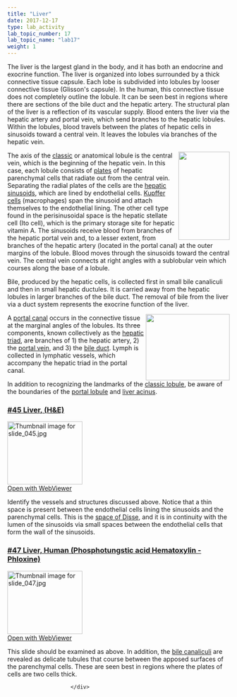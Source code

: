 ```yaml
---
title: "Liver"
date: 2017-12-17
type: lab_activity
lab_topic_number: 17
lab_topic_name: "lab17"
weight: 1
---
```

<div class="entrybody">
						<p>The liver is the largest gland in the body, and it has both an endocrine and exocrine function. The liver is organized into lobes surrounded by a thick connective tissue capsule. Each lobe is subdivided into lobules by looser connective tissue (Glisson's capsule). In the human, this connective tissue does not completely outline the lobule. It can be seen best in regions where there are sections of the bile duct and the hepatic artery. The structural plan of the liver is a reflection of its vascular supply. Blood enters the liver via the hepatic artery and portal vein, which send branches to the hepatic lobules. Within the lobules, blood travels between the plates of hepatic cells in sinusoids toward a central vein. It leaves the lobules via branches of the hepatic vein.</p>

<p><img src="/assets/images/Liver.jpg" style="width:116px; height:200px; float:right;">The axis of the <u>classic</u> or anatomical lobule is the central vein, which is the beginning of the hepatic vein. In this case, each lobule consists of <u>plates</u> of hepatic parenchymal cells that radiate out from the central vein. Separating the radial plates of the cells are the <u>hepatic sinusoids</u>, which are lined by endothelial cells. <u>Kupffer cells</u> (macrophages) span the sinusoid and attach themselves to the endothelial lining. The other cell type found in the perisinusoidal space is the hepatic stellate cell (Ito cell), which is the primary storage site for hepatic vitamin A. The sinusoids receive blood from branches of the hepatic portal vein and, to a lesser extent, from branches of the hepatic artery (located in the portal canal) at the outer margins of the lobule. Blood moves through the sinusoids toward the central vein. The central vein connects at right angles with a sublobular vein which courses along the base of a lobule.</p>

<p>Bile, produced by the hepatic cells, is collected first in small bile canaliculi and then in small hepatic ductules. It is carried away from the hepatic lobules in larger branches of the bile duct. The removal of bile from the liver via a duct system represents the exocrine function of the liver.  </p>

<p><img src="/assets/images/Liver%20-%20portal%20triad.jpg" style="width:190px; height:150px; float:right;">A <u>portal canal</u> occurs in the connective tissue at the marginal angles of the lobules.  Its three components, known collectively as the <u>hepatic triad</u>, are branches of 1) the hepatic artery, 2) the <u>portal vein</u>, and 3) the <u>bile duct</u>. Lymph is collected in lymphatic vessels, which accompany the hepatic triad in the portal canal.</p>

<p>In addition to recognizing the landmarks of the <u>classic lobule</u>, be aware of the boundaries of the <u>portal lobule</u> and <u>liver acinus</u>.</p>

<h3><u>#45 Liver, (H&amp;E)</u></h3>

<div class="thumbnail"> <a href="http://virtualslides.cumc.columbia.edu/45.svs/view.apml?" target="_blank"><img alt="Thumbnail image for slide_045.jpg" src="/assets/images/slide_045-thumb-170x143-1488.jpg" width="170" height="143" class="mt-image-left"></a><br><a href="http://virtualslides.cumc.columbia.edu/45.svs/view.apml?" target="_blank">Open with WebViewer</a> </div>

<p>Identify the vessels and structures discussed above.  Notice that a thin space is present between the endothelial cells lining the sinusoids and the parenchymal cells.  This is the <u>space of Disse</u>, and it is in continuity with the lumen of the sinusoids via small spaces between the endothelial cells that form the wall of the sinusoids.</p>

<h3><u>#47 Liver, Human (Phosphotungstic acid Hematoxylin - Phloxine)</u></h3>

<div class="thumbnail"> <a href="http://virtualslides.cumc.columbia.edu/47.svs/view.apml?" target="_blank"><img alt="Thumbnail image for slide_047.jpg" src="/assets/images/slide_047-thumb-170x143-1494.jpg" width="170" height="143" class="mt-image-left"></a><br><a href="http://virtualslides.cumc.columbia.edu/47.svs/view.apml?" target="_blank">Open with WebViewer</a> </div>

<p>This slide should be examined as above.  In addition, the <u>bile canaliculi</u> are revealed as delicate tubules that course between the apposed surfaces of the parenchymal cells.  These are seen best in regions where the plates of cells are two cells thick. </p>
						
						
						</div>
